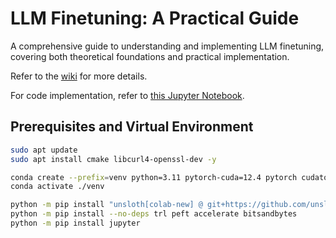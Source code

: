 # LLM Finetuning: A Practical Guide
A comprehensive guide to understanding and implementing LLM finetuning, covering both theoretical foundations and practical implementation.

Refer to the [wiki](https://github.com/AmirYunus/finetune_LLM/wiki) for more details.

For code implementation, refer to [this Jupyter Notebook](lab.ipynb).

## Prerequisites and Virtual Environment
```bash
sudo apt update
sudo apt install cmake libcurl4-openssl-dev -y

conda create --prefix=venv python=3.11 pytorch-cuda=12.4 pytorch cudatoolkit xformers -c pytorch -c nvidia -c xformers -y
conda activate ./venv

python -m pip install "unsloth[colab-new] @ git+https://github.com/unslothai/unsloth.git"
python -m pip install --no-deps trl peft accelerate bitsandbytes
python -m pip install jupyter
```
